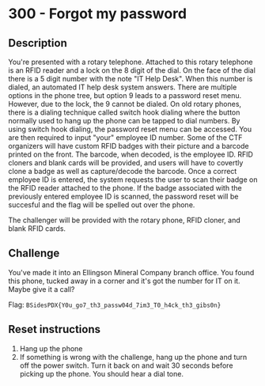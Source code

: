 # 300 - Forgot my password

## Description
You're presented with a rotary telephone. Attached to this rotary telephone is an RFID reader and a lock on the 8 digit of the dial. On the face of the dial there is a 5 digit number with the note "IT Help Desk". When this number is dialed, an automated IT help desk system answers. There are multiple options in the phone tree, but option 9 leads to a password reset menu. However, due to the lock, the 9 cannot be dialed. On old rotary phones, there is a dialing technique called switch hook dialing where the button normally used to hang up the phone can be tapped to dial numbers. By using switch hook dialing, the password reset menu can be accessed. You are then required to input "your" employee ID number. Some of the CTF organizers will have custom RFID badges with their picture and a barcode printed on the front. The barcode, when decoded, is the employee ID. RFID cloners and blank cards will be provided, and users will have to covertly clone a badge as well as capture/decode the barcode. Once a correct employee ID is entered, the system requests the user to scan their badge on the RFID reader attached to the phone. If the badge associated with the previously entered employee ID is scanned, the password reset will be succesful and the flag will be spelled out over the phone.

The challenger will be provided with the rotary phone, RFID cloner, and blank  RFID cards.
## Challenge
You've made it into an Ellingson Mineral Company branch office. You found this phone, tucked away in a corner and it's got the number for IT on it. Maybe give it a call?

Flag: `BSidesPDX{Y0u_go7_th3_passw04d_7im3_T0_h4ck_th3_gibs0n}`

## Reset instructions
1. Hang up the phone
2. If something is wrong with the challenge, hang up the phone and turn off the power switch. Turn it back on and wait 30 seconds before picking up the phone. You should hear a dial tone.
